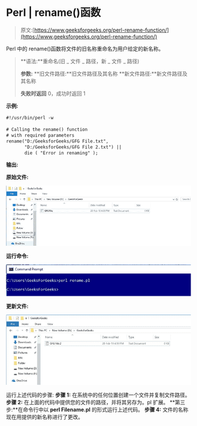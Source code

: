# Perl | rename()函数

> 原文:[https://www.geeksforgeeks.org/perl-rename-function/](https://www.geeksforgeeks.org/perl-rename-function/)

Perl 中的 rename()函数将文件的旧名称重命名为用户给定的新名称。

> **语法:**重命名(旧 _ 文件 _ 路径，新 _ 文件 _ 路径)
> 
> **参数:**
> **旧文件路径:**旧文件路径及其名称
> **新文件路径:**新文件路径及其名称
> 
> **失败时返回**
> 0，成功时返回 1

**示例:**

```
#!/usr/bin/perl -w

# Calling the rename() function 
# with required parameters
rename("D:/GeeksforGeeks/GFG File.txt",
       "D:/GeeksforGeeks/GFG File 2.txt") ||
       die ( "Error in renaming" );
```

**输出:**

**原始文件:**

![](img/89877e4172fcf75ff4cfaf4fced5b36a.png)

**运行命令:**

![](img/99cf39b93d7d1eeed32718617d940b37.png)

**更新文件:**

![](img/d136c4f68e297d554c06c6f9e564ec70.png)

运行上述代码的步骤:
**步骤 1:** 在系统中的任何位置创建一个文件并复制文件路径。
**步骤 2:** 在上面的代码中提供您的文件的路径，并将其另存为。pl 扩展。
**第三步:**在命令行中以 **perl Filename.pl** 的形式运行上述代码。
**步骤 4:** 文件的名称现在用提供的新名称进行了更改。